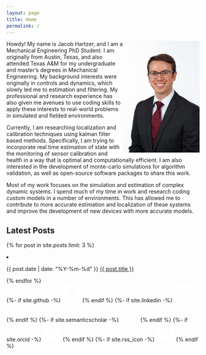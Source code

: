 ```yaml
---
layout: page
title: Home
permalink: /
---
```


<img src="/assets/img/profile.jpg" alt="Profile Picture" style="float:right;width:200px"/>

Howdy! My name is Jacob Hartzer, and I am a Mechanical Engineering PhD Student. I am originally from Austin, Texas, and also attended Texas A&M for my undergraduate and master’s degrees in Mechanical Engineering. My background interests were originally in controls and dynamics, which slowly led me to estimation and filtering. My professional and research experience has also given me avenues to use coding skills to apply these interests to real-world problems in simulated and fielded environments.

Currently, I am researching localization and calibration techniques using kalman filter based methods. Specifically, I am trying to incorporate real time estimation of state with the monitoring of sensor calibration and health in a way that is optimal and computationally efficient. I am also interested in the development of monte-carlo simulations for algorithm validation, as well as open-source software packages to share this work.

Most of my work focuses on the simulation and estimation of complex dynamic systems. I spend much of my time in work and research coding custom models in a number of environments. This has allowed me to contribute to more accurate estimation and localization of these systems and improve the development of new devices with more accurate models.

<h2>Latest Posts</h2>

{% for post in site.posts limit: 3 %}
<li>
    <p style="text-align:left;">
        <time datetime="{{ post.date | date_to_xmlschema }}">{{ post.date | date: "%Y-%m-%d" }}</time>
        <a href="{{ post.url }}">{{ post.title }}</a>
    </p>
</li>
{% endfor %}


<div class="contact-icons">
{%- if site.github -%}
<a href="https://github.com/{{ site.github }}" title="GitHub"><svg class="icon" xmlns="http://www.w3.org/2000/svg" viewBox="0 0 496 512" width="48px" height="48px"><!--!Font Awesome Free 6.7.2 by @fontawesome - https://fontawesome.com License - https://fontawesome.com/license/free Copyright 2024 Fonticons, Inc.--><path fill="white" d="M165.9 397.4c0 2-2.3 3.6-5.2 3.6-3.3 .3-5.6-1.3-5.6-3.6 0-2 2.3-3.6 5.2-3.6 3-.3 5.6 1.3 5.6 3.6zm-31.1-4.5c-.7 2 1.3 4.3 4.3 4.9 2.6 1 5.6 0 6.2-2s-1.3-4.3-4.3-5.2c-2.6-.7-5.5 .3-6.2 2.3zm44.2-1.7c-2.9 .7-4.9 2.6-4.6 4.9 .3 2 2.9 3.3 5.9 2.6 2.9-.7 4.9-2.6 4.6-4.6-.3-1.9-3-3.2-5.9-2.9zM244.8 8C106.1 8 0 113.3 0 252c0 110.9 69.8 205.8 169.5 239.2 12.8 2.3 17.3-5.6 17.3-12.1 0-6.2-.3-40.4-.3-61.4 0 0-70 15-84.7-29.8 0 0-11.4-29.1-27.8-36.6 0 0-22.9-15.7 1.6-15.4 0 0 24.9 2 38.6 25.8 21.9 38.6 58.6 27.5 72.9 20.9 2.3-16 8.8-27.1 16-33.7-55.9-6.2-112.3-14.3-112.3-110.5 0-27.5 7.6-41.3 23.6-58.9-2.6-6.5-11.1-33.3 2.6-67.9 20.9-6.5 69 27 69 27 20-5.6 41.5-8.5 62.8-8.5s42.8 2.9 62.8 8.5c0 0 48.1-33.6 69-27 13.7 34.7 5.2 61.4 2.6 67.9 16 17.7 25.8 31.5 25.8 58.9 0 96.5-58.9 104.2-114.8 110.5 9.2 7.9 17 22.9 17 46.4 0 33.7-.3 75.4-.3 83.6 0 6.5 4.6 14.4 17.3 12.1C428.2 457.8 496 362.9 496 252 496 113.3 383.5 8 244.8 8zM97.2 352.9c-1.3 1-1 3.3 .7 5.2 1.6 1.6 3.9 2.3 5.2 1 1.3-1 1-3.3-.7-5.2-1.6-1.6-3.9-2.3-5.2-1zm-10.8-8.1c-.7 1.3 .3 2.9 2.3 3.9 1.6 1 3.6 .7 4.3-.7 .7-1.3-.3-2.9-2.3-3.9-2-.6-3.6-.3-4.3 .7zm32.4 35.6c-1.6 1.3-1 4.3 1.3 6.2 2.3 2.3 5.2 2.6 6.5 1 1.3-1.3 .7-4.3-1.3-6.2-2.2-2.3-5.2-2.6-6.5-1zm-11.4-14.7c-1.6 1-1.6 3.6 0 5.9 1.6 2.3 4.3 3.3 5.6 2.3 1.6-1.3 1.6-3.9 0-6.2-1.4-2.3-4-3.3-5.6-2z"/></svg></a>
{% endif %}
{%- if site.linkedin -%}
<a href="https://www.linkedin.com/in/{{ site.linkedin }}" title="LinkedIn"><svg class="icon" xmlns="http://www.w3.org/2000/svg" viewBox="0 0 448 512" width="48px" height="48px"><!--!Font Awesome Free 6.7.2 by @fontawesome - https://fontawesome.com License - https://fontawesome.com/license/free Copyright 2024 Fonticons, Inc.--><path fill="white" d="M416 32H31.9C14.3 32 0 46.5 0 64.3v383.4C0 465.5 14.3 480 31.9 480H416c17.6 0 32-14.5 32-32.3V64.3c0-17.8-14.4-32.3-32-32.3zM135.4 416H69V202.2h66.5V416zm-33.2-243c-21.3 0-38.5-17.3-38.5-38.5S80.9 96 102.2 96c21.2 0 38.5 17.3 38.5 38.5 0 21.3-17.2 38.5-38.5 38.5zm282.1 243h-66.4V312c0-24.8-.5-56.7-34.5-56.7-34.6 0-39.9 27-39.9 54.9V416h-66.4V202.2h63.7v29.2h.9c8.9-16.8 30.6-34.5 62.9-34.5 67.2 0 79.7 44.3 79.7 101.9V416z"/></svg></a>
{% endif %}
{%- if site.semanticscholar -%}
<a href="https://www.semanticscholar.org/author/{{ site.semanticscholar }}" title="Semantic Scholar"><svg class="icon" xmlns="http://www.w3.org/2000/svg" viewBox="0 0 448 512" width="48px" height="48px"><path fill="white"  d="m 379.0868,75.20191 c 18.16812,40.68422 25.53302,83.89034 32.42143,127.20955 -1.26557,0.35902 -2.52865,0.72116 -3.79427,1.08267 -0.9109,-2.53364 -1.98432,-5.02156 -2.70735,-7.60959 -5.21805,-18.65384 -10.47938,-37.29655 -15.47376,-56.01156 -1.79641,-6.7327 -6.03443,-10.08392 -12.09539,-13.38137 -8.90177,-4.84112 -17.31343,-11.08316 -24.69005,-18.04576 -4.70771,-4.44068 -8.73494,-7.14859 -15.41325,-7.07815 -44.46061,0.47028 -88.92553,0.51538 -133.38426,0.92448 -2.96314,0.0295 -6.63075,1.12345 -8.72809,3.06448 -8.08853,7.48476 -15.67094,15.51457 -25.64177,25.55586 26.29927,64.04074 39.52245,133.8403 33.84523,208.04469 -12.62623,-8.0842 -22.40117,-14.47949 -22.98144,-31.41848 C 177.54002,222.87779 151.42365,146.31401 96.863089,80.431113 95.635828,78.948619 95.025884,76.955074 94.126122,75.20129 H 379.0868 Z M 48.729955,107.84705 c 12.662672,0 25.33214,-0.20085 37.983708,0.17178 2.510789,0.0723 6.022658,1.66788 7.277148,3.67935 37.836649,60.79088 67.333839,124.63574 71.155359,197.68268 0.0178,0.28921 -0.2826,0.59448 -1.36262,2.71657 -22.61129,-77.29358 -63.40364,-142.73587 -115.871175,-201.39106 0.273676,-0.95167 0.544426,-1.90519 0.818185,-2.85871 z m -40.7293523,53.1819 c 18.0890173,-0.65752 33.3891773,-1.3175 48.6911883,-1.60238 1.541204,-0.0295 3.360468,2.009 4.650795,3.4439 29.847587,33.20131 56.935394,68.2806 73.632114,110.23473 3.17758,7.97976 5.35158,16.35996 7.98907,24.55477 C 108.37943,243.23533 60.253096,202.53752 7.9999987,161.02833 Z M 202.47422,436.79811 c -31.48153,-50.06559 -61.80372,-98.28894 -92.12778,-146.5123 0.37077,-0.47706 0.74155,-0.95165 1.11169,-1.42811 2.54233,2.04731 56.62149,45.41225 80.9093,65.30201 6.76608,5.54129 11.87848,5.44178 18.91585,-0.27375 82.58396,-67.08545 174.73706,-117.86224 272.58287,-158.80848 5.22305,-2.18511 10.64009,-3.91664 15.98238,-5.81688 1.18651,-0.42022 2.44093,-0.65319 4.15147,-0.22122 C 390.37701,255.0261 281.97764,327.27773 202.47359,436.79871 Z" style="stroke-width:0.0868161"/></svg></a>
{% endif %}
{%- if site.orcid -%}
<a href="https://orcid.org/{{ site.orcid }}" title="ORCID"><svg class="icon" xmlns="http://www.w3.org/2000/svg" viewBox="0 0 512 512" width="48px" height="48px"><!--!Font Awesome Free 6.7.2 by @fontawesome - https://fontawesome.com License - https://fontawesome.com/license/free Copyright 2024 Fonticons, Inc.--><path fill="white" d="M294.8 188.2h-45.9V342h47.5c67.6 0 83.1-51.3 83.1-76.9 0-41.6-26.5-76.9-84.7-76.9zM256 8C119 8 8 119 8 256s111 248 248 248 248-111 248-248S393 8 256 8zm-80.8 360.8h-29.8v-207.5h29.8zm-14.9-231.1a19.6 19.6 0 1 1 19.6-19.6 19.6 19.6 0 0 1 -19.6 19.6zM300 369h-81V161.3h80.6c76.7 0 110.4 54.8 110.4 103.9C410 318.4 368.4 369 300 369z"/></svg></a>
{% endif %}
{%- if site.rss_icon -%}
<a href="{{ site.baseurl }}/feed.xml" title="RSS Feed"><svg class="icon" xmlns="http://www.w3.org/2000/svg" viewBox="0 0 448 512" width="48px" height="48px"><!--!Font Awesome Free 6.7.2 by @fontawesome - https://fontawesome.com License - https://fontawesome.com/license/free Copyright 2024 Fonticons, Inc.--><path fill="white" d="M64 32C28.7 32 0 60.7 0 96L0 416c0 35.3 28.7 64 64 64l320 0c35.3 0 64-28.7 64-64l0-320c0-35.3-28.7-64-64-64L64 32zM96 136c0-13.3 10.7-24 24-24c137 0 248 111 248 248c0 13.3-10.7 24-24 24s-24-10.7-24-24c0-110.5-89.5-200-200-200c-13.3 0-24-10.7-24-24zm0 96c0-13.3 10.7-24 24-24c83.9 0 152 68.1 152 152c0 13.3-10.7 24-24 24s-24-10.7-24-24c0-57.4-46.6-104-104-104c-13.3 0-24-10.7-24-24zm0 120a32 32 0 1 1 64 0 32 32 0 1 1 -64 0z"/></svg></a>
{% endif %}
</div>

